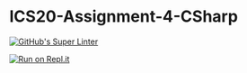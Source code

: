 # ICS20-Assignment-4-CSharp

[![GitHub's Super Linter](https://github.com/marshall-demars/ICS20-Assignment-4-CSharp/workflows/GitHub's%20Super%20Linter/badge.svg)](https://github.com/marshall-demars/ICS20-Assignment-4-CSharp/actions)

[![Run on Repl.it](https://repl.it/badge/github/marshall-demars/ICS20-Assignment-4-CSharp)](https://repl.it/github/marshall-demars/ICS20-Assignment-4-CSharp)

